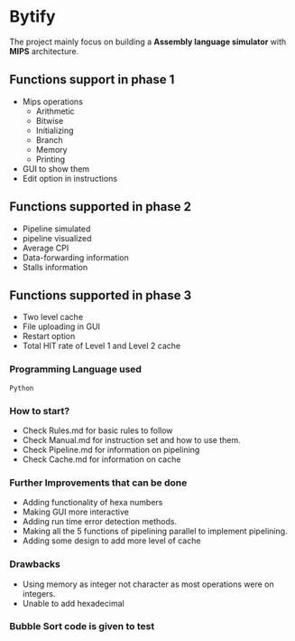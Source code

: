 # Bytify

The project mainly focus on building a **Assembly language simulator** with **MIPS** architecture.

## Functions support in phase 1

- Mips operations
  - Arithmetic
  - Bitwise
  - Initializing
  - Branch
  - Memory
  - Printing
- GUI to show them
- Edit option in instructions

## Functions supported in phase 2

- Pipeline simulated
- pipeline visualized
- Average CPI
- Data-forwarding information
- Stalls information

## Functions supported in phase 3

- Two level cache
- File uploading in GUI
- Restart option
- Total HIT rate of Level 1 and Level 2 cache

### Programming Language used

`Python`

### How to start?

- Check Rules.md for basic rules to follow
- Check Manual.md for instruction set and how to use them.
- Check Pipeline.md for information on pipelining
- Check Cache.md for information on cache

### Further Improvements that can be done

- Adding functionality of hexa numbers
- Making GUI more interactive
- Adding run time error detection methods.
- Making all the 5 functions of pipelining parallel to implement pipelining.
- Adding some design to add more level of cache

### Drawbacks

- Using memory as integer not character as most operations were on integers.
- Unable to add hexadecimal

### Bubble Sort code is given to test
